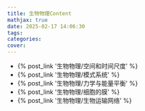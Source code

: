 ```yaml
---
title: 生物物理Content
mathjax: true
date: 2025-02-17 14:06:30
tags:
categories:
cover:
---
```


- {% post_link '生物物理/空间和时间尺度' %}
- {% post_link '生物物理/模式系统' %}
- {% post_link '生物物理/力学与能量平衡' %}
- {% post_link '生物物理/细胞的膜' %}
- {% post_link '生物物理/生物运输网络' %}
